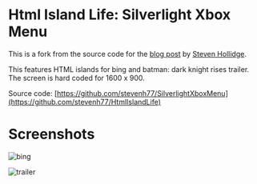 # Html Island Life:  Silverlight Xbox Menu

This is a fork from the source code for the [blog post](http://stevenhollidge.blogspot.co.uk/2012/06/silverlight-xbox-menu.html) by [Steven Hollidge](http://stevenhollidge.com).

This features HTML islands for bing and batman: dark knight rises trailer.  The screen is hard coded for 1600 x 900.

Source code:  [https://github.com/stevenh77/SilverlightXboxMenu](https://github.com/stevenh77/HtmlIslandLife)

# Screenshots

![bing](http://stevenhollidge.com/blog-source-code/batman/bing.PNG)

![trailer](http://stevenhollidge.com/blog-source-code/batman/trailer.PNG)